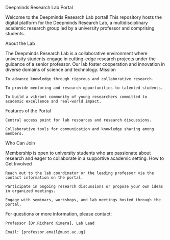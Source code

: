 Deepminds Research Lab Portal

Welcome to the Deepminds Research Lab portal! This repository hosts the digital platform for the Deepminds Research Lab, a multidisciplinary academic research group led by a university professor and comprising students.

About the Lab

The Deepminds Research Lab is a collaborative environment where university students engage in cutting-edge research projects under the guidance of a senior professor. Our lab foster cooperation and innovation in diverse domains of science and technology.
Mission

    To advance knowledge through rigorous and collaborative research.

    To provide mentoring and research opportunities to talented students.

    To build a vibrant community of young researchers committed to academic excellence and real-world impact.

Features of the Portal

    Central access point for lab resources and research discussions.

    Collaborative tools for communication and knowledge sharing among members.

Who Can Join

Membership is open to university students who are passionate about research and eager to collaborate in a supportive academic setting.
How to Get Involved

    Reach out to the lab coordinator or the leading professor via the contact information on the portal.

    Participate in ongoing research discussions or propose your own ideas in organized meetings.

    Engage with seminars, workshops, and lab meetings hosted through the portal.


For questions or more information, please contact:

    Professor [Dr.Richard Kimera], Lab Lead

    Email: [professor.email@must.ac.ug]